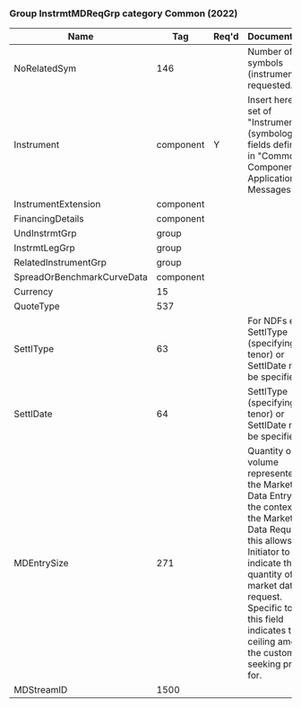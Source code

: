 ### Group InstrmtMDReqGrp category Common (2022)

| Name                       | Tag       | Req'd | Documentation                                                                                                                               |
|----------------------------|-----------|----------|-------------------------------------------------------------------------------------------------------------------------------|
| NoRelatedSym               | 146       |       | Number of symbols (instruments) requested.                                                                                                                               |
| Instrument                 | component |   Y   | Insert here the set of "Instrument" (symbology) fields defined in "Common Components of Application Messages"                                                                                                                               |
| InstrumentExtension        | component |       |                                                                                                                                |
| FinancingDetails           | component |       |                                                                                                                                |
| UndInstrmtGrp              | group     |       |                                                                                                                                |
| InstrmtLegGrp              | group     |       |                                                                                                                                |
| RelatedInstrumentGrp       | group     |       |                                                                                                                                |
| SpreadOrBenchmarkCurveData | component |       |                                                                                                                                |
| Currency                   | 15        |       |                                                                                                                                |
| QuoteType                  | 537       |       |                                                                                                                                |
| SettlType                  | 63        |       | For NDFs either SettlType (specifying the tenor) or SettlDate must be specified.                                                                                                                               |
| SettlDate                  | 64        |       | SettlType (specifying the tenor) or SettlDate must be specified.                                                                                                                               |
| MDEntrySize                | 271       |       | Quantity or volume represented by the Market Data Entry. In the context of the Market Data Request this allows the Initiator to indicate the quantity of the market data request. Specific to FX this field indicates the ceiling amount the customer is seeking prices for. |
| MDStreamID                 | 1500      |       |                                                                                                                                |

